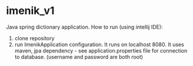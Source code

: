 # imenik_v1
Java spring dictionary application.
How to run (using intellij IDE): 
1. clone repository
2. run ImenikApplication configuration.
It runs on localhost 8080.
It uses maven, jpa dependency - see application.properties file for connection to database. (username and password are both root)
